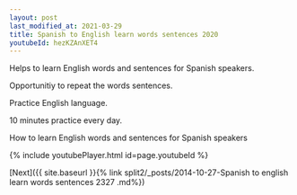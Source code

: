 ```yaml
---
layout: post
last_modified_at: 2021-03-29
title: Spanish to English learn words sentences 2020 
youtubeId: hezKZAnXET4
---
```

 
 
Helps to learn English words and sentences for Spanish speakers.

Opportunitiy to repeat the words sentences. 

Practice English language. 
 
10 minutes practice every day. 
 
How to learn English words and sentences for Spanish speakers 
 
{% include youtubePlayer.html id=page.youtubeId %}
 
 
[Next]({{ site.baseurl }}{% link  split2/_posts/2014-10-27-Spanish to english learn words sentences 2327 .md%})
 
